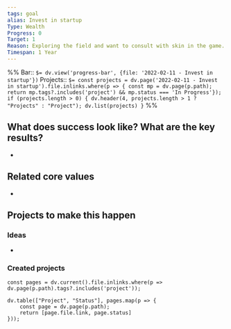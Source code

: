 ```yaml
---
tags: goal
alias: Invest in startup
Type: Wealth
Progress: 0
Target: 1
Reason: Exploring the field and want to consult with skin in the game.
Timespan: 1 Year
---
```


%%
Bar:: `$= dv.view('progress-bar', {file: '2022-02-11 - Invest in startup'})`
Projects:: `$= const projects = dv.page('2022-02-11 - Invest in startup').file.inlinks.where(p => { const mp = dv.page(p.path); return mp.tags?.includes('project') && mp.status === 'In Progress'}); if (projects.length > 0) { dv.header(4, projects.length > 1 ? "Projects" : "Project"); dv.list(projects) }`
%%

## What does success look like? What are the key results?

-

## Related core values

-

## Projects to make this happen

### Ideas

-

### Created projects

```dataviewjs
const pages = dv.current().file.inlinks.where(p => dv.page(p.path).tags?.includes('project'));

dv.table(["Project", "Status"], pages.map(p => {
	const page = dv.page(p.path);
	return [page.file.link, page.status]
}));
```
